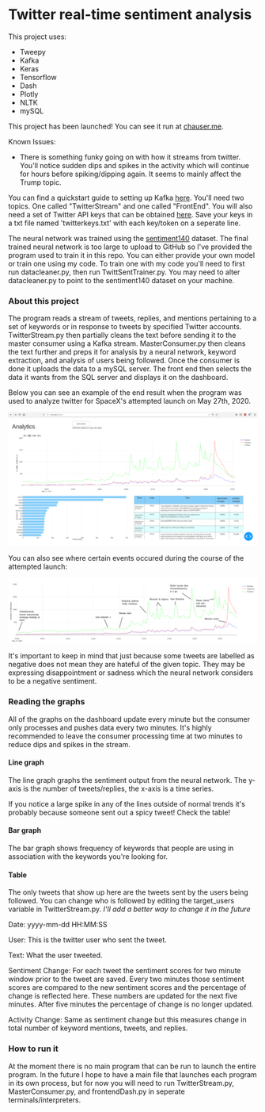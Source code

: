 # Twitter real-time sentiment analysis

This project uses:

* Tweepy
* Kafka
* Keras
* Tensorflow
* Dash
* Plotly
* NLTK
* mySQL

This project has been launched! You can see it run at [chauser.me](https://chauser.me).

Known Issues:
* There is something funky going on with how it streams from twitter. You'll notice sudden dips and spikes in the activity which will continue for hours before spiking/dipping again. It seems to mainly affect the Trump topic. 


You can find a quickstart guide to setting up Kafka [here](https://kafka.apache.org/quickstart). You'll need two topics. One called "TwitterStream" and one called "FrontEnd". You will also need a set of Twitter API keys that can be obtained [here](https://developer.twitter.com/en/docs/basics/getting-started). Save your keys in a txt file named 'twitterkeys.txt' with each key/token on a seperate line.

The neural network was trained using the [sentiment140](https://www.kaggle.com/kazanova/sentiment140) dataset. The final trained neural network is too large to upload to GitHub so I've provided the program used to train it in this repo. You can either provide your own model or train one using my code. To train one with my code you'll need to first run datacleaner.py, then run TwittSentTrainer.py. You may need to alter datacleaner.py to point to the sentiment140 dataset on your machine.

### About this project

The program reads a stream of tweets, replies, and mentions pertaining to a set of keywords or in response to tweets by specified Twitter accounts. TwitterStream.py then partially cleans the text before sending it to the master consumer using a Kafka stream. MasterConsumer.py then cleans the text further and preps it for analysis by a neural network, keyword extraction, and analysis of users being followed. Once the consumer is done it uploads the data to a mySQL server. The front end then selects the data it wants from the SQL server and displays it on the dashboard.

Below you can see an example of the end result when the program was used to analyze twitter for SpaceX's attempted launch on May 27th, 2020.

![Graphing dashboard for SpaceX launch](https://github.com/cchauser/Twitter-real-time-sentiment-analysis/blob/master/spacexlaunch-V0614.png)

You can also see where certain events occured during the course of the attempted launch:

![Timeline of events](https://github.com/cchauser/Twitter-real-time-sentiment-analysis/blob/master/spacexlaunch.png)

It's important to keep in mind that just because some tweets are labelled as negative does not mean they are hateful of the given topic. They may be expressing disappointment or sadness which the neural network considers to be a negative sentiment.

### Reading the graphs

All of the graphs on the dashboard update every minute but the consumer only processes and pushes data every two minutes. It's highly recommended to leave the consumer processing time at two minutes to reduce dips and spikes in the stream.

#### Line graph

The line graph graphs the sentiment output from the neural network. The y-axis is the number of tweets/replies, the x-axis is a time series.

If you notice a large spike in any of the lines outside of normal trends it's probably because someone sent out a spicy tweet! Check the table!

#### Bar graph

The bar graph shows frequency of keywords that people are using in association with the keywords you're looking for.

#### Table

The only tweets that show up here are the tweets sent by the users being followed. You can change who is followed by editing the target_users variable in TwitterStream.py. *I'll add a better way to change it in the future*

Date: yyyy-mm-dd HH:MM:SS

User: This is the twitter user who sent the tweet.

Text: What the user tweeted.

Sentiment Change: For each tweet the sentiment scores for two minute window prior to the tweet are saved. Every two minutes those sentiment scores are compared to the new sentiment scores and the percentage of change is reflected here. These numbers are updated for the next five minutes. After five minutes the percentage of change is no longer updated.

Activity Change: Same as sentiment change but this measures change in total number of keyword mentions, tweets, and replies.

### How to run it

At the moment there is no main program that can be run to launch the entire program. In the future I hope to have a main file that launches each program in its own process, but for now you will need to run TwitterStream.py, MasterConsumer.py, and frontendDash.py in seperate terminals/interpreters.
